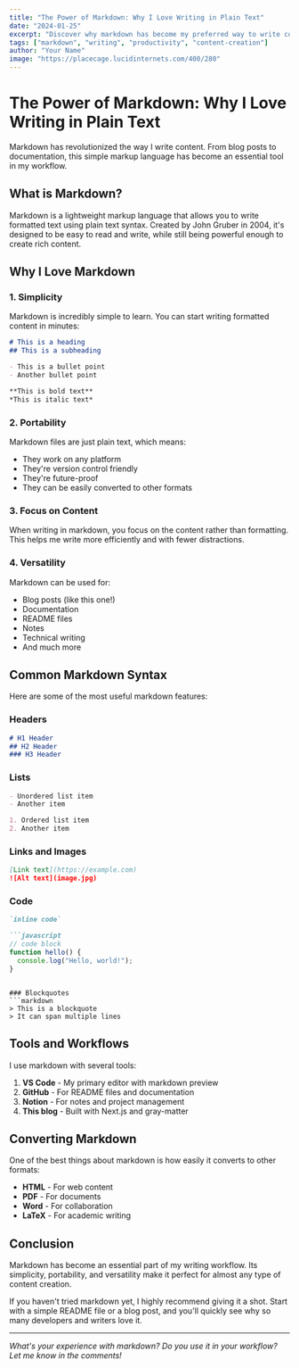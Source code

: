 ```yaml
---
title: "The Power of Markdown: Why I Love Writing in Plain Text"
date: "2024-01-25"
excerpt: "Discover why markdown has become my preferred way to write content, from blog posts to documentation."
tags: ["markdown", "writing", "productivity", "content-creation"]
author: "Your Name"
image: "https://placecage.lucidinternets.com/400/280"
---
```


# The Power of Markdown: Why I Love Writing in Plain Text

Markdown has revolutionized the way I write content. From blog posts to documentation, this simple markup language has become an essential tool in my workflow.

## What is Markdown?

Markdown is a lightweight markup language that allows you to write formatted text using plain text syntax. Created by John Gruber in 2004, it's designed to be easy to read and write, while still being powerful enough to create rich content.

## Why I Love Markdown

### 1. **Simplicity**
Markdown is incredibly simple to learn. You can start writing formatted content in minutes:

```markdown
# This is a heading
## This is a subheading

- This is a bullet point
- Another bullet point

**This is bold text**
*This is italic text*
```

### 2. **Portability**
Markdown files are just plain text, which means:
- They work on any platform
- They're version control friendly
- They're future-proof
- They can be easily converted to other formats

### 3. **Focus on Content**
When writing in markdown, you focus on the content rather than formatting. This helps me write more efficiently and with fewer distractions.

### 4. **Versatility**
Markdown can be used for:
- Blog posts (like this one!)
- Documentation
- README files
- Notes
- Technical writing
- And much more

## Common Markdown Syntax

Here are some of the most useful markdown features:

### Headers
```markdown
# H1 Header
## H2 Header
### H3 Header
```

### Lists
```markdown
- Unordered list item
- Another item

1. Ordered list item
2. Another item
```

### Links and Images
```markdown
[Link text](https://example.com)
![Alt text](image.jpg)
```

### Code
```markdown
`inline code`

```javascript
// code block
function hello() {
  console.log("Hello, world!");
}
```
```

### Blockquotes
```markdown
> This is a blockquote
> It can span multiple lines
```

## Tools and Workflows

I use markdown with several tools:

1. **VS Code** - My primary editor with markdown preview
2. **GitHub** - For README files and documentation
3. **Notion** - For notes and project management
4. **This blog** - Built with Next.js and gray-matter

## Converting Markdown

One of the best things about markdown is how easily it converts to other formats:

- **HTML** - For web content
- **PDF** - For documents
- **Word** - For collaboration
- **LaTeX** - For academic writing

## Conclusion

Markdown has become an essential part of my writing workflow. Its simplicity, portability, and versatility make it perfect for almost any type of content creation.

If you haven't tried markdown yet, I highly recommend giving it a shot. Start with a simple README file or a blog post, and you'll quickly see why so many developers and writers love it.

---

*What's your experience with markdown? Do you use it in your workflow? Let me know in the comments!* 